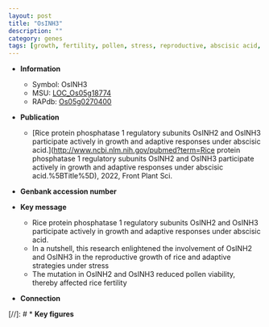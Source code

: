 ```yaml
---
layout: post
title: "OsINH3"
description: ""
category: genes
tags: [growth, fertility, pollen, stress, reproductive, abscisic acid, reproductive growth, phosphatase, ER stress, protein phosphatase]
---
```


* **Information**  
    + Symbol: OsINH3  
    + MSU: [LOC_Os05g18774](http://rice.uga.edu/cgi-bin/ORF_infopage.cgi?orf=LOC_Os05g18774)  
    + RAPdb: [Os05g0270400](http://rapdb.dna.affrc.go.jp/viewer/gbrowse_details/irgsp1?name=Os05g0270400)  

* **Publication**  
    + [Rice protein phosphatase 1 regulatory subunits OsINH2 and OsINH3 participate actively in growth and adaptive responses under abscisic acid.](http://www.ncbi.nlm.nih.gov/pubmed?term=Rice protein phosphatase 1 regulatory subunits OsINH2 and OsINH3 participate actively in growth and adaptive responses under abscisic acid.%5BTitle%5D), 2022, Front Plant Sci.

* **Genbank accession number**  

* **Key message**  
    + Rice protein phosphatase 1 regulatory subunits OsINH2 and OsINH3 participate actively in growth and adaptive responses under abscisic acid.
    + In a nutshell, this research enlightened the involvement of OsINH2 and OsINH3 in the reproductive growth of rice and adaptive strategies under stress
    + The mutation in OsINH2 and OsINH3 reduced pollen viability, thereby affected rice fertility

* **Connection**  

[//]: # * **Key figures**  


